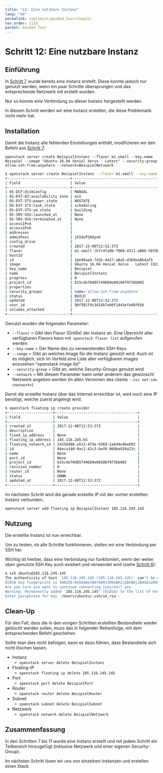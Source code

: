```yaml
---
title: "12: Eine nutzbare Instanz"
lang: "de"
permalink: /optimist/guided_tour/step12/
nav_order: 1120
parent: Guided Tour
---
```


# Schritt 12: Eine nutzbare Instanz

## Einführung

In [Schritt 7](/optimist/guided_tour/step07/) wurde bereits eine Instanz erstellt. Diese konnte jedoch nur genutzt werden, wenn ein paar Schritte übersprungen und das entsprechende Netzwerk mit erstellt wurden.

Nur so konnte eine Verbindung zu dieser Instanz hergestellt werden.

In diesem Schritt werden wir eine Instanz erstellen, die diese Problematik nicht mehr hat.

## Installation

Damit die Instanz alle fehlenden Einstellungen enthält, modifizieren wir den Befehl aus [Schritt 7](/optimist/guided_tour/step07/):

`openstack server create BeispielInstanz --flavor m1.small --key-name Beispiel --image "Ubuntu 16.04 Xenial Xerus - Latest" --security-group allow-ssh-from-anywhere --network=BeispielNetzwerk`

```bash
$ openstack server create BeispielInstanz --flavor m1.small --key-name Beispiel --image "Ubuntu 16.04 Xenial Xerus - Latest" --security-group allow-ssh-from-anywhere --network=BeispielNetzwerk
+-----------------------------+---------------------------------------------------------------------------+
| Field                       | Value                                                                     |
+-----------------------------+---------------------------------------------------------------------------+
| OS-DCF:diskConfig           | MANUAL                                                                    |
| OS-EXT-AZ:availability_zone | es1                                                                       |
| OS-EXT-STS:power_state      | NOSTATE                                                                   |
| OS-EXT-STS:task_state       | scheduling                                                                |
| OS-EXT-STS:vm_state         | building                                                                  |
| OS-SRV-USG:launched_at      | None                                                                      |
| OS-SRV-USG:terminated_at    | None                                                                      |
| accessIPv4                  |                                                                           |
| accessIPv6                  |                                                                           |
| addresses                   |                                                                           |
| adminPass                   | jkSdvP3A9yo6                                                              |
| config_drive                |                                                                           |
| created                     | 2017-12-08T12:52:37Z                                                      |
| flavor                      | m1.small (b7c4fa0b-7960-4311-a86b-507dbf58e8ac)                           |
| hostId                      |                                                                           |
| id                          | 1de98aa4-7d2b-4427-a8a5-d369ea8bdaf5                                      |
| image                       | Ubuntu 16.04 Xenial Xerus - Latest (82242d21-d990-4fc2-92a5-c7bd7820e790) |
| key_name                    | Beispiel                                                                  |
| name                        | BeispielInstanz                                                           |
| progress                    | 0                                                                         |
| project_id                  | b15cde70d85749689e08106f973bb002                                          |
| properties                  |                                                                           |
| security_groups             | name='allow-ssh-from-anywhere'                                            |
| status                      | BUILD                                                                     |
| updated                     | 2017-12-08T12:52:37Z                                                      |
| user_id                     | 9bf501f4c3d14b7eb0f1443efe80f656                                          |
| volumes_attached            |                                                                           |
+-----------------------------+---------------------------------------------------------------------------+
```

Genutzt wurden die folgenden Parameter:

- `--flavor` = Gibt den Flavor (Größe) der Instanz an. Eine Übersicht
    aller verfügbaren Flavors kann mit  `openstack flavor list`
    aufgerufen werden
- `--key-name` = Der Name des zu verwendenden SSH-Keys
- `--image` = Gibt an welches Image für die Instanz genutzt wird. Auch
    ist es möglich, sich im Vorfeld eine Liste aller verfügbaren Images
    anzusehen \"openstack image list\"
- `--security-group` = Gibt an, welche Security-Groups genutzt wird
- `--network` = Mit diesem Parameter kann unter anderem das gewünscht
    Netzwerk angeben werden (in alten Versionen des
    clients `--nic net-id=<network>`)

Damit die erstellte Instanz über das Internet erreichbar ist, wird noch
eine IP benötigt, welche zuerst angelegt wird.

```bash
$ openstack floating ip create provider
+---------------------+--------------------------------------+
| Field               | Value                                |
+---------------------+--------------------------------------+
| created_at          | 2017-12-08T12:53:37Z                 |
| description         |                                      |
| fixed_ip_address    | None                                 |
| floating_ip_address | 185.116.245.65                       |
| floating_network_id | 54258498-a513-47da-9369-1a644e4be692 |
| id                  | 84eca140-9ac1-42c3-baf6-860ba920a23c |
| name                | None                                 |
| port_id             | None                                 |
| project_id          | b15cde70d85749689e08106f973bb002     |
| revision_number     | 0                                    |
| router_id           | None                                 |
| status              | DOWN                                 |
| updated_at          | 2017-12-08T12:53:37Z                 |
+---------------------+--------------------------------------+
```

Im nächsten Schritt wird die gerade erstellte IP mit der vorher erstellten Instanz verbunden.

```bash
openstack server add floating ip BeispielInstanz 185.116.245.145
```

## Nutzung

Die erstellte Instanz ist nun erreichbar.

Um zu testen, ob alle Schritte funktionieren, stellen wir eine
Verbindung per SSH her.

Wichtig ist hierbei, dass eine Verbindung nur funktioniert, wenn der
weiter oben genutzte SSH Key auch existiert und verwendet wird
(siehe [Schritt 6](/optimist/guided_tour/step06/)):

```bash
$ ssh ubuntu@185.116.245.145
The authenticity of host '185.116.245.145 (185.116.245.145)' can't be established.
ECDSA key fingerprint is SHA256:kbSkm8eJA0748911RkbWK2/pBVQOjJBASD1oOOXalk.
Are you sure you want to continue connecting (yes/no)? yes
Warning: Permanently added '185.116.245.145' (ECDSA) to the list of known hosts.
Enter passphrase for key '/Users/ubuntu/.ssh/id_rsa':
```

## Clean-Up

Für den Fall, dass die in den vorigen Schritten erstellten Bestandteile
wieder gelöscht werden sollen, muss das in folgender Reihenfolge, mit
dem entsprechenden Befehl geschehen.

Sollte man dies nicht befolgen, kann es dazu führen, dass Bestandteile sich nicht löschen lassen.

- Instanz
  - `openstack server delete BeispielInstanz`
- Floating-IP
  - `openstack floating ip delete 185.116.245.145`
- Port
  - `openstack port delete BeispielPort`
- Router
  - `openstack router delete BeispielRouter`
- Subnet
  - `openstack subnet delete BeispielSubnet`
- Netzwerk
  - `openstack network delete BeispielNetzwerk`

## Zusammenfassung

In den Schritten 7 bis 11 wurde eine Instanz erstellt und mit jedem Schritt ein Teilbereich hinzugefügt (inklusive Netzwerk und einer eigenen Security-Group).

Im nächsten Schritt lösen wir uns von einzelnen Instanzen und erstellen einen Stack.
